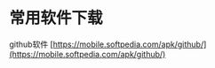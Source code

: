 # 常用软件下载


github软件
[https://mobile.softpedia.com/apk/github/](https://mobile.softpedia.com/apk/github/)
